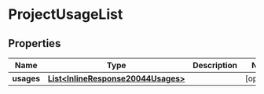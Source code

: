 
# ProjectUsageList

## Properties
Name | Type | Description | Notes
------------ | ------------- | ------------- | -------------
**usages** | [**List&lt;InlineResponse20044Usages&gt;**](InlineResponse20044Usages.md) |  |  [optional]



